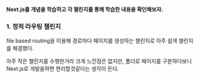 #### Next.js를 개념을 학습하고 각 챌린지를 통해 학습한 내용을 확인해보자.

### 1. 정적 라우팅 챌린지
file based routing을 이용해 경로마다 페이지를 생성하는 챌린지로 아주 쉽게 챌린지를 해결했다.

아주 작은 챌린지를 수행한거라 크게 느낀점은 없지만, 폴더로 페이지를 구분하다보니 Next.js로 개발을하면 편리할것같다는 생각이 든다.
